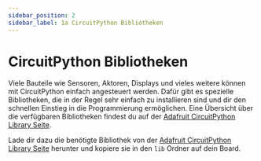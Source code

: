 ```yaml
---
sidebar_position: 2
sidebar_label: 1a CircuitPython Bibliotheken
---
```


# CircuitPython Bibliotheken

Viele Bauteile wie Sensoren, Aktoren, Displays und vieles weitere können mit CircuitPython einfach angesteuert werden. Dafür gibt es spezielle Bibliotheken, die in der Regel sehr einfach zu installieren sind und dir den schnellen Einstieg in die Programmierung ermöglichen. Eine Übersicht über die verfügbaren Bibliotheken findest du auf der [Adafruit CircuitPython Library Seite](https://circuitpython.org/libraries).

Lade dir dazu die benötigte Bibliothek von der [Adafruit CircuitPython Library Seite](https://circuitpython.org/libraries) herunter und kopiere sie in den `lib` Ordner auf dein Board.
